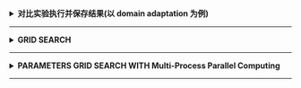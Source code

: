 
<details> 
    <summary><strong>   对比实验执行并保存结果(以 domain adaptation 为例)   </strong></summary>

```python
method = 'DGSA' #point the method name

reusltfile = './results/results_{}.csv'.format(method) # define the results saving path
Acc_dict = {'method':method}  
Acc_list = []
for i in domains:
    for j in domains:
        if i != j:
            Xs, Ys, Xt, Yt = loadofficehome(i,j)
            t0 = time.time()

            # check if the code can run
            # acc = np.random.rand(1)[0]

            if method == 'svm':
              ...
            elif method == 'pca':
              ...

            runningTime = time.time()-t0

            print('{} | {}-{} | Acc: {:0.4f} | Time: {:0.4f} |'.format(method, i[0], j[0], acc, runningTime))

            print('-'*35)
            Acc_list.append(acc)
            Acc_dict['{}-{}'.format(i[0], j[0])] = [round(acc*100, 1)]

addResulttoCSV(Acc_dict, reusltfile)
```
</details>

----------------------------------------------------------------------------------------------------------------------------------------

<details> 
    <summary><strong>   GRID SEARCH   </strong></summary>

```python

# EXPERIMENTS FOR PARAMETERS GRID SEARCH.
from sklearn.model_selection import ParameterGrid

class MODEL:
    def __init__(self, param1=1, param2=4, param3 ='t'):
        self.param1, self.param2, self.param3 = param1, param2, param3
    def fit(self):
        print(self.param1, self.param2, self.param3)

# CHANGEABLE
model = MODEL()
param_search_dict = {'param1': [1, 2], 'param2': [4, 5], 'param3':['t','m','d']} #CAN CHOOSE PARTS OF THE PARAMETERS

# DON'T CHANGE
param_grid = ParameterGrid(param_search_dict)
for param_cur_dict in param_grid:
    for param_name in param_cur_dict:
        locals()[param_name] = param_cur_dict[param_name]
# CHANGEABLE
    model = MODEL(param1=param1, param2=param2, param3=param3)
    # MAY PLAY REPEATED RUNNING HERE
    model.fit()
    print(param_cur_dict)
    print('-'*50)


#TODO:
'''
1. save the results.
2. with cross validation and test set.
3. parallelize
'''

```
</details>

----------------------------------------------------------------------------------------------------------------------------------------

<details> 
    <summary><strong>   PARAMETERS GRID SEARCH WITH Multi-Process Parallel Computing   </strong></summary>

```python
# EXPERIMENTS FOR PARAMETERS GRID SEARCH WITH Multi-Process Parallel Computing
from sklearn.model_selection import ParameterGrid
import multiprocessing
import time
from sys import stdout


class MODEL:
	def __init__(self, param1=1, param2=4, param3='t'):
		super(MODEL, self).__init__()
		self.param1, self.param2, self.param3 = param1, param2, param3
	def fit(self):
		stdout.write('param1: {} | param2: {} | param3: {} | 5s\n'.format(self.param1, self.param2, self.param3))
		time.sleep(2)

	def pipe(self, param1=1, param2=4, param3='t'):
		self.__init__(param1, param2, param3)
		self.fit()

if __name__ == '__main__':
	### LOCAL ADAPTATION STEP1: DEFINE THE PARAMETER GRID AND MODEL.
	param_search_dict = {'param1': [1, 2], 'param2': [4, 5],'param3': ['t', 'm', 'd']}  # MUST CONTAIN ALL PARAMETERS
	model = MODEL()
	# DON'T CHANGE
	param_grid_dict = ParameterGrid(param_search_dict)
	param_grid_list = [tuple(param_cur_dict.values()) for param_cur_dict in param_grid_dict]
	cores = multiprocessing.cpu_count()
	with multiprocessing.Pool(processes=cores) as pool:
		t0 = time.time()
		### LOCAL ADAPTATION STEP2: DEFINE THE SOLVER PIPELINE.
		pool.starmap(model.pipe, param_grid_list)
		pool.close()
		pool.join()
		runningtime = time.time()-t0
		print(runningtime)
```
</details>

----------------------------------------------------------------------------------------------------------------------------------------




